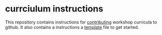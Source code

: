 # currciulum instructions
This repository contains instructions for [contributing](/contributing.md) workshop curricula to github. It also contains a instructions a [template](/readme_template.md) file to get started.






